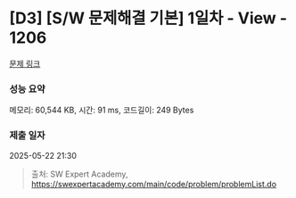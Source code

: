 # [D3] [S/W 문제해결 기본] 1일차 - View - 1206 

[문제 링크](https://swexpertacademy.com/main/code/problem/problemDetail.do?contestProbId=AV134DPqAA8CFAYh) 

### 성능 요약

메모리: 60,544 KB, 시간: 91 ms, 코드길이: 249 Bytes

### 제출 일자

2025-05-22 21:30



> 출처: SW Expert Academy, https://swexpertacademy.com/main/code/problem/problemList.do
